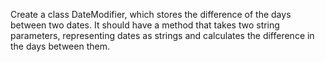 Create a class DateModifier, which stores the difference of the days between two dates. It should have a method that takes two string parameters, representing dates as strings and calculates the difference in the days between them. 


